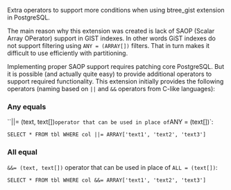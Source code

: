 Extra operators to support more conditions when using btree_gist extension in PostgreSQL.

The main reason why this extension was created is lack of SAOP (Scalar Array OPerator) support in GIST indexes.
In other words GiST indexes do not support filtering using `ANY = (ARRAY[])` filters.
That in turn makes it difficult to use efficiently with partitioning.

Implementing proper SAOP support requires patching core PostgreSQL.
But it is possible (and actually quite easy) to provide additional operators to support required functionality.
This extension initially provides the following operators (naming based on `||` and `&&` operators from C-like languages):
### Any equals
``||= (text, text[])` operator that can be used in place of `ANY = (text[])`:

```
SELECT * FROM tbl WHERE col ||= ARRAY['text1', 'text2', 'text3']
```
### All equal
`&&= (text, text[])` operator that can be used in place of `ALL = (text[])`:

```
SELECT * FROM tbl WHERE col &&= ARRAY['text1', 'text2', 'text3']
```
